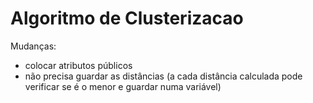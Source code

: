 # Algoritmo de Clusterizacao

Mudanças:
- colocar atributos públicos
- não precisa guardar as distâncias (a cada distância calculada pode verificar se é o menor e guardar numa variável)
